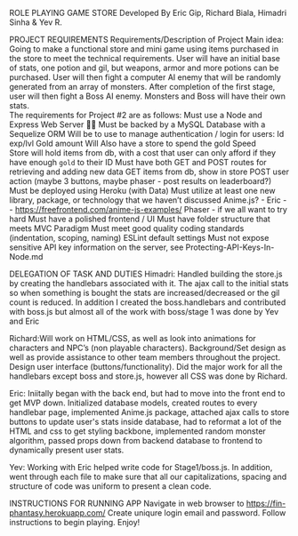 ROLE PLAYING GAME STORE
Developed
By
Eric Gip, Richard Biala, Himadri Sinha & Yev R.

PROJECT REQUIREMENTS
Requirements/Description of Project
Main idea: Going to make a functional store and mini game using items purchased in the store  to meet the technical requirements.  User will have an initial base of stats, one potion and gil, but weapons, armor and more potions can be purchased.   User will then fight a computer AI enemy that will be randomly generated from an array of monsters.  After completion of the first stage, user will then fight a Boss AI enemy.  Monsters and Boss will have their own stats.  
The requirements for Project #2 are as follows:
Must use a Node and Express Web Server
✌🏻
Must be backed by a MySQL Database with a Sequelize ORM
Will be to use to manage authentication / login for users:
Id
exp/lvl 
Gold amount
Will Also have a store to spend the gold
Speed  
Store will hold items from db, with a cost that user can only afford if they have enough `gold` to their ID 
Must have both GET and POST routes for retrieving and adding new data
GET items from db, show in store
POST user action (maybe 3 buttons, maybe phaser - post results on leaderboard?)
Must be deployed using Heroku (with Data)
Must utilize at least one new library, package, or technology that we haven’t discussed
Anime.js? - Eric -- https://freefrontend.com/anime-js-examples/
Phaser - if we all want to try hard 
Must have a polished frontend / UI
Must have folder structure that meets MVC Paradigm
Must meet good quality coding standards (indentation, scoping, naming)
ESLint default settings 
Must not expose sensitive API key information on the server, see Protecting-API-Keys-In-Node.md

DELEGATION OF TASK AND DUTIES
Himadri:  Handled building the store.js by creating the handlebars associated with it.  The ajax call to the initial stats so when something is bought the stats are increased/decreased or the gil count is reduced.  In addition I created the boss.handlebars and contributed with boss.js but almost all  of the work with boss/stage 1 was done by Yev and Eric

Richard:Will work on HTML/CSS, as well as look into animations for characters and NPC’s (non playable characters). Background/Set design as well as provide assistance to other team members throughout the project. Design user interface (buttons/functionality).  Did  the major work for all the handlebars except boss and store.js, however all CSS was done by Richard.

Eric: Iniitally began with the back end, but had to move into the front end to get MVP down. Initialized database models, created routes to every handlebar page, implemented Anime.js package, attached ajax calls to store buttons to update user's stats inside database, had to reformat a lot of the HTML and css to get styling backbone, implemented random monster algorithm, passed props down from backend database to frontend to dynamically present user stats. 

Yev:  Working with Eric helped write code for Stage1/boss.js.  In addition, went through each file to make sure that all our capitalizations, spacing and structure of code was uniform to present a clean code.  

INSTRUCTIONS FOR RUNNING APP
Navigate in web browser to https://fin-phantasy.herokuapp.com/
Create uniqure login email and password.
Follow instructions to begin playing.
Enjoy!
